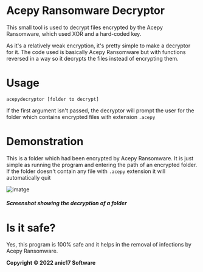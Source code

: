 # Acepy Ransomware Decryptor

This small tool is used to decrypt files encrypted by the Acepy Ransomware, which used XOR and a hard-coded key.

As it's a relatively weak encryption, it's pretty simple to make a decryptor for it. The code used is basically Acepy Ransomware but with functions reversed in a way so it decrypts the files instead of encrypting them.


# Usage

`acepydecryptor [folder to decrypt]`

If the first argument isn't passed, the decryptor will prompt the user for the folder which contains encrypted files with extension `.acepy`

# Demonstration

This is a folder which had been encrypted by Acepy Ransomware. It is just simple as running the program and entering the path of an encrypted folder.
If the folder doesn't contain any file with `.acepy` extension it will automatically quit


![imatge](https://user-images.githubusercontent.com/58483910/179411161-a02da8e9-819f-4751-89a6-b73631b0af36.png)
##### Screenshot showing the decryption of a folder



# Is it safe?

Yes, this program is 100% safe and it helps in the removal of infections by Acepy Ransomware.

**Copyright &copy; 2022 anic17 Software**
